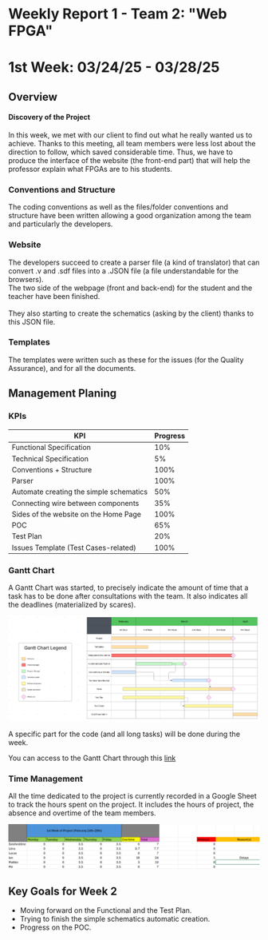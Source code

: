 # Weekly Report 1 - Team 2: "Web FPGA"

# 1st Week: 03/24/25 - 03/28/25

## Overview

#### Discovery of the Project

In this week, we met with our client to find out what he really wanted us to achieve. Thanks to this meeting, all team members were less lost about the direction to follow, which saved considerable time. Thus, we have to produce the interface of the website (the front-end part) that will help the professor explain what FPGAs are to his students.

### Conventions and Structure

The coding conventions as well as the files/folder conventions and structure have been written allowing a good organization among the team and particularly the developers.

### Website

The developers succeed to create a parser file (a kind of translator) that can convert .v and .sdf files into a .JSON file (a file understandable for the browsers). <br>
The two side of the webpage (front and back-end) for the student and the teacher have been finished. <br><br>
They also starting to create the schematics (asking by the client) thanks to this JSON file.

### Templates

The templates were written such as these for the issues (for the Quality Assurance), and for all the documents.

## Management Planing

### KPIs

| KPI                                     | Progress |
| --------------------------------------- | -------- |
| Functional Specification                | 10%      |
| Technical Specification                 | 5%       |
| Conventions + Structure                 | 100%     |
| Parser                                  | 100%     |
| Automate creating the simple schematics | 50%      |
| Connecting wire between components      | 35%      |
| Sides of the website on the Home Page   | 100%     |
| POC                                     | 65%      |
| Test Plan                               | 20%      |
| Issues Template (Test Cases-related)    | 100%     |

### Gantt Chart

A Gantt Chart was started, to precisely indicate the amount of time that a task has to be done after consultations with the team. It also indicates all the deadlines (materialized by scares).

![Gantt Chart](../Images/ganttChart.png)

A specific part for the code (and all long tasks) will be done during the week.

You can access to the Gantt Chart through this [link](/Documents/Management/ManagementArtifacts/ganttChart.pdf)

### Time Management

All the time dedicated to the project is currently recorded in a Google Sheet to track the hours spent on the project. It includes the hours of project, the absence and overtime of the team members.

![Screenshot of the Table](../Images/projectHoursTrackingTable.png)

## Key Goals for Week 2

- Moving forward on the Functional and the Test Plan.
- Trying to finish the simple schematics automatic creation.
- Progress on the POC.